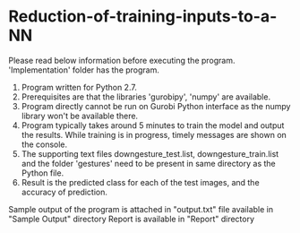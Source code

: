 # Reduction-of-training-inputs-to-a-NN

Please read below information before executing the program. 'Implementation' folder has the program.

1. Program written for Python 2.7.
2. Prerequisites are that the libraries 'gurobipy', 'numpy' are available. 
3. Program directly cannot be run on Gurobi Python interface as the numpy library won't be available there. 
4. Program typically takes around 5 minutes to train the model and output the results. While training is in progress, timely messages are shown on the console.
5. The supporting text files downgesture_test.list, downgesture_train.list and the folder 'gestures' need to be present in same directory as the Python file.
6. Result is the predicted class for each of the test images, and the accuracy of prediction.

Sample output of the program is attached in "output.txt" file available in "Sample Output" directory
Report is available in "Report" directory
